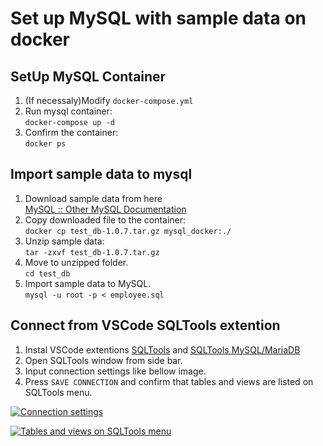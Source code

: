 # Set up MySQL with sample data on docker

## SetUp MySQL Container

1. (If necessaly)Modify  `docker-compose.yml`
2. Run mysql container:  
`docker-compose up -d`
3. Confirm the container:  
`docker ps`

## Import sample data to mysql

1. Download sample data from here  
[MySQL :: Other MySQL Documentation](https://dev.mysql.com/doc/index-other.html)
2. Copy downloaded file to the container:  
`docker cp test_db-1.0.7.tar.gz mysql_docker:./`
3. Unzip sample data:  
`tar -zxvf test_db-1.0.7.tar.gz`
4. Move to unzipped folder.  
`cd test_db`
5. Import sample data to MySQL.  
`mysql -u root -p < employee.sql`

## Connect from VSCode SQLTools extention

1. Instal VSCode extentions [SQLTools](https://vscode-sqltools.mteixeira.dev/?umd_source=repository&utm_medium=readme&utm_campaign=mysql) and [SQLTools MySQL/MariaDB](https://marketplace.visualstudio.com/items?itemName=mtxr.sqltools-driver-mysql)
2. Open SQLTools window from side bar.
3. Input connection settings like bellow image.
4. Press `SAVE CONNECTION` and confirm that tables and views are listed on SQLTools menu.

[![Connection settings](https://i.gyazo.com/618b9e1a4fedeb88aae5bb1cafb2797a.png)](https://gyazo.com/618b9e1a4fedeb88aae5bb1cafb2797a)

[![Tables and views on SQLTools menu](https://i.gyazo.com/67c976e9cfcd9baf5c5b6a937d9b5e8b.png)](https://gyazo.com/67c976e9cfcd9baf5c5b6a937d9b5e8b)

